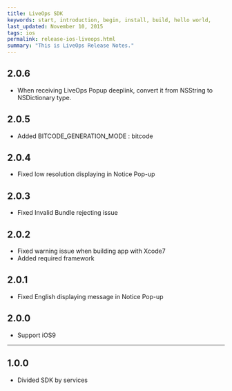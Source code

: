 ```yaml
---
title: LiveOps SDK
keywords: start, introduction, begin, install, build, hello world,
last_updated: November 10, 2015
tags: ios
permalink: release-ios-liveops.html
summary: "This is LiveOps Release Notes."
---
```


## 2.0.6
* When receiving LiveOps Popup deeplink, convert it from NSString to NSDictionary type.

## 2.0.5
* Added BITCODE_GENERATION_MODE : bitcode

## 2.0.4
* Fixed low resolution displaying in Notice Pop-up

## 2.0.3
* Fixed Invalid Bundle rejecting issue

## 2.0.2
* Fixed warning issue when building app with Xcode7
* Added required framework

## 2.0.1
* Fixed English displaying message in Notice Pop-up

## 2.0.0
* Support iOS9

---

## 1.0.0
* Divided SDK by services
